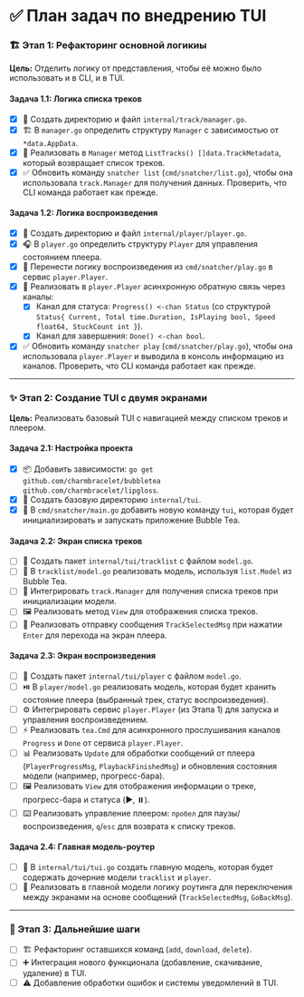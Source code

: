 # ✅ План задач по внедрению TUI

### 🏗️ Этап 1: Рефакторинг основной логикиы

**Цель:** Отделить логику от представления, чтобы её можно было использовать и в CLI, и в TUI.

#### Задача 1.1: Логика списка треков
- [x] 📁 Создать директорию и файл `internal/track/manager.go`.
- [x] 🏗️ В `manager.go` определить структуру `Manager` с зависимостью от `*data.AppData`.
- [x] 📜 Реализовать в `Manager` метод `ListTracks() []data.TrackMetadata`, который возвращает список треков.
- [x] ✅ Обновить команду `snatcher list` (`cmd/snatcher/list.go`), чтобы она использовала `track.Manager` для получения данных. Проверить, что CLI команда работает как прежде.

#### Задача 1.2: Логика воспроизведения
- [x] 📁 Создать директорию и файл `internal/player/player.go`.
- [x] 🎧 В `player.go` определить структуру `Player` для управления состоянием плеера.
- [x] 🚚 Перенести логику воспроизведения из `cmd/snatcher/play.go` в сервис `player.Player`.
- [x] 📡 Реализовать в `player.Player` асинхронную обратную связь через каналы:
  - [x] Канал для статуса: `Progress() <-chan Status` (со структурой `Status{ Current, Total time.Duration, IsPlaying bool, Speed float64, StuckCount int }`).
  - [x] Канал для завершения: `Done() <-chan bool`.
- [x] ✅ Обновить команду `snatcher play` (`cmd/snatcher/play.go`), чтобы она использовала `player.Player` и выводила в консоль информацию из каналов. Проверить, что CLI команда работает как прежде.

---

### ✨ Этап 2: Создание TUI с двумя экранами

**Цель:** Реализовать базовый TUI с навигацией между списком треков и плеером.

#### Задача 2.1: Настройка проекта
- [x] 📦 Добавить зависимости: `go get github.com/charmbracelet/bubbletea github.com/charmbracelet/lipgloss`.
- [x] 📁 Создать базовую директорию `internal/tui`.
- [x] 🚀 В `cmd/snatcher/main.go` добавить новую команду `tui`, которая будет инициализировать и запускать приложение Bubble Tea.

#### Задача 2.2: Экран списка треков
- [ ] 📁 Создать пакет `internal/tui/tracklist` с файлом `model.go`.
- [ ] 📝 В `tracklist/model.go` реализовать модель, используя `list.Model` из Bubble Tea.
- [ ] 🔄 Интегрировать `track.Manager` для получения списка треков при инициализации модели.
- [ ] 🖼️ Реализовать метод `View` для отображения списка треков.
- [ ] 📨 Реализовать отправку сообщения `TrackSelectedMsg` при нажатии `Enter` для перехода на экран плеера.

#### Задача 2.3: Экран воспроизведения
- [ ] 📁 Создать пакет `internal/tui/player` с файлом `model.go`.
- [ ] ⏯️ В `player/model.go` реализовать модель, которая будет хранить состояние плеера (выбранный трек, статус воспроизведения).
- [ ] ⚙️ Интегрировать сервис `player.Player` (из Этапа 1) для запуска и управления воспроизведением.
- [ ] ⚡ Реализовать `tea.Cmd` для асинхронного прослушивания каналов `Progress` и `Done` от сервиса `player.Player`.
- [ ] 📊 Реализовать `Update` для обработки сообщений от плеера (`PlayerProgressMsg`, `PlaybackFinishedMsg`) и обновления состояния модели (например, прогресс-бара).
- [ ] 🖼️ Реализовать `View` для отображения информации о треке, прогресс-бара и статуса (▶️, ⏸️).
- [ ] ⌨️ Реализовать управление плеером: `пробел` для паузы/воспроизведения, `q`/`esc` для возврата к списку треков.

#### Задача 2.4: Главная модель-роутер
- [ ] 🚦 В `internal/tui/tui.go` создать главную модель, которая будет содержать дочерние модели `tracklist` и `player`.
- [ ] 🔀 Реализовать в главной модели логику роутинга для переключения между экранами на основе сообщений (`TrackSelectedMsg`, `GoBackMsg`).

---

### 🔮 Этап 3: Дальнейшие шаги

- [ ] 🏗️ Рефакторинг оставшихся команд (`add`, `download`, `delete`).
- [ ] ➕ Интеграция нового функционала (добавление, скачивание, удаление) в TUI.
- [ ] ⚠️ Добавление обработки ошибок и системы уведомлений в TUI.
